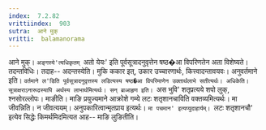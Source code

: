 ```yaml
---
index:  7.2.82
vrittiindex:  903
sutra:  आने मुक्
vritti:  balamanorama 
---
```


आने मुक्। `अङ्गस्ये'त्यधिकृतम् `अतो येयः' इति पूर्वसूत्रादनुवृत्तेन षष्ठ�आ विपरिणतेन अता विशेष्यते। तदन्तविधिः। तदाह-- अदन्तस्येति। मुकि ककार इत्, उकार उच्चारणार्थः, कित्त्वादन्तावयवः। अनुवर्तमाने इति। `वर्तमाने ल'डिति पूर्वसूत्रादनुवृत्तस्य लडित्यस्य षष्ठ�आ विपरिमाणेन उक्तार्थलाभे सतीत्यर्थः। अधिकेति। सूत्राक्षराऽनारूढस्यापि अर्थस्य लाभार्थमित्यर्थः। सन् ब्राआहृण इति। `अस भुवि' शतृप्रत्यये शपो लुक्, श्नसोरल्लोपः। माङीति। माङि प्रयुज्यमाने आक्रोशे गम्ये लटः शतृशानचाविति वक्तव्यमित्यर्थः। मा जीवन्निति। न जीवत्ययम्। अनुपकारित्वान्मृतप्राय इत्यर्थः। `मा पचमान' इत्यप्युदाहार्यम्। `लटः शतृशानचौ' इत्येव सिद्धेः किमर्थमिदमित्यत आह-- माङि लुङितीति।

